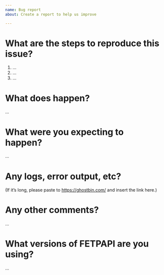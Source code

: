 ```yaml
---
name: Bug report
about: Create a report to help us improve

---
```

# What are the steps to reproduce this issue?
1. …
2. …
3. …

# What does happen?
…

# What were you expecting to happen?
…

# Any logs, error output, etc?
(If it’s long, please paste to https://ghostbin.com/ and insert the link here.)

# Any other comments?
…

# What versions of FETPAPI are you using?
…
